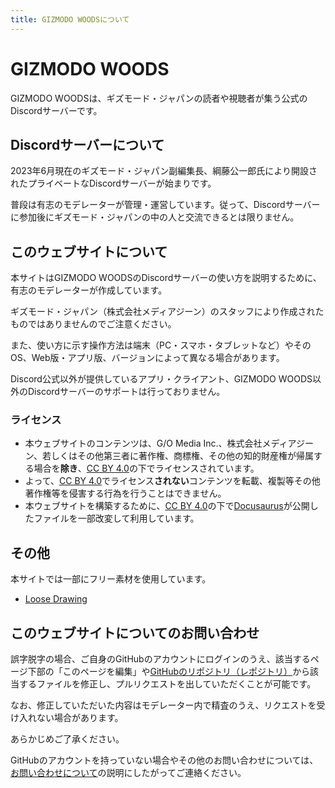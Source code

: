 ```yaml
---
title: GIZMODO WOODSについて
---
```


# GIZMODO WOODS

GIZMODO WOODSは、ギズモード・ジャパンの読者や視聴者が集う公式のDiscordサーバーです。

## Discordサーバーについて

2023年6月現在のギズモード・ジャパン副編集長、綱藤公一郎氏により開設されたプライベートなDiscordサーバーが始まりです。

普段は有志のモデレーターが管理・運営しています。従って、Discordサーバーに参加後にギズモード・ジャパンの中の人と交流できるとは限りません。

## このウェブサイトについて

本サイトはGIZMODO WOODSのDiscordサーバーの使い方を説明するために、有志のモデレーターが作成しています。

ギズモード・ジャパン（株式会社メディアジーン）のスタッフにより作成されたものではありませんのでご注意ください。

また、使い方に示す操作方法は端末（PC・スマホ・タブレットなど）やそのOS、Web版・アプリ版、バージョンによって異なる場合があります。

Discord公式以外が提供しているアプリ・クライアント、GIZMODO WOODS以外のDiscordサーバーのサポートは行っておりません。

### ライセンス

* 本ウェブサイトのコンテンツは、G/O Media Inc.、株式会社メディアジーン、若しくはその他第三者に著作権、商標権、その他の知的財産権が帰属する場合を**除き**、[CC BY 4.0](https://creativecommons.org/licenses/by/4.0/)の下でライセンスされています。
* よって、[CC BY 4.0](https://creativecommons.org/licenses/by/4.0/)でライセンス**されない**コンテンツを転載、複製等その他著作権等を侵害する行為を行うことはできません。
* 本ウェブサイトを構築するために、[CC BY 4.0](https://creativecommons.org/licenses/by/4.0/)の下で[Docusaurus](https://docusaurus.io)が公開したファイルを一部改変して利用しています。

## その他

本サイトでは一部にフリー素材を使用しています。

- [Loose Drawing](https://loosedrawing.com)

## このウェブサイトについてのお問い合わせ

誤字脱字の場合、ご自身のGitHubのアカウントにログインのうえ、該当するページ下部の「このページを編集」や[GitHubのリポジトリ（レポジトリ）](https://github.com/GIZMODO-WOODS/gizmodo-woods.github.io)から該当するファイルを修正し、プルリクエストを出していただくことが可能です。

なお、修正していただいた内容はモデレーター内で精査のうえ、リクエストを受け入れない場合があります。

あらかじめご了承ください。

GitHubのアカウントを持っていない場合やその他のお問い合わせについては、[お問い合わせについて](/docs/tutorial-inquiry/inquiry-support.md)の説明にしたがってご連絡ください。
